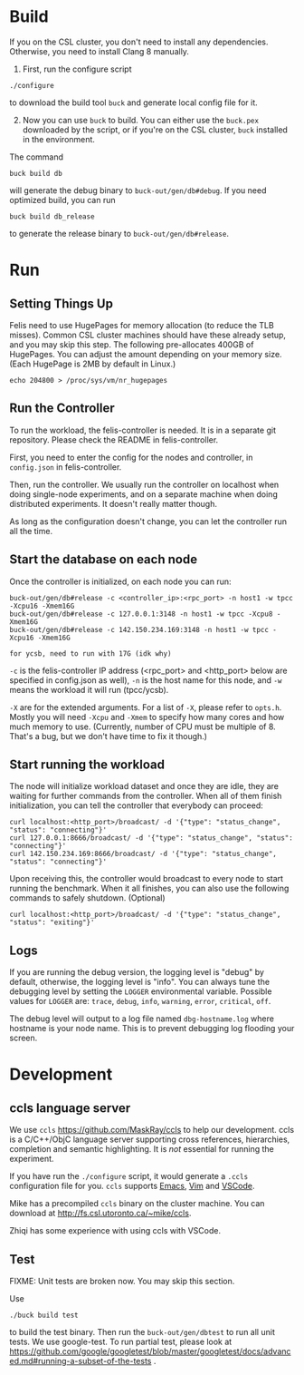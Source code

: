 Build
=====

If you on the CSL cluster, you don't need to install any
dependencies. Otherwise, you need to install Clang 8 manually.

1. First, run the configure script

```
./configure
```

to download the build tool `buck` and generate local config file for it.

2. Now you can use `buck` to build. You can either use the `buck.pex`
downloaded by the script, or if you're on the CSL cluster, `buck`
installed in the environment.

The command

```
buck build db
```

will generate the debug binary to `buck-out/gen/db#debug`. If you need
optimized build, you can run

```
buck build db_release
```

to generate the release binary to `buck-out/gen/db#release`.


Run
===

Setting Things Up
-----------------

Felis need to use HugePages for memory allocation (to reduce
the TLB misses). Common CSL cluster machines should have these already
setup, and you may skip this step. The following pre-allocates 400GB
of HugePages. You can adjust the amount depending on your memory
size. (Each HugePage is 2MB by default in Linux.)

```
echo 204800 > /proc/sys/vm/nr_hugepages
```

Run the Controller
----------------

To run the workload, the felis-controller is needed. It is in a separate
git repository. Please check the README in felis-controller.

First, you need to enter the config for the nodes and controller, in
`config.json` in felis-controller.

Then, run the controller. We usually run the controller on localhost
when doing single-node experiments, and on a separate machine when
doing distributed experiments. It doesn't really matter though.

As long as the configuration doesn't change, you can let the controller
run all the time.

Start the database on each node
-------------------------------

Once the controller is initialized, on each node you can run:

```
buck-out/gen/db#release -c <controller_ip>:<rpc_port> -n host1 -w tpcc -Xcpu16 -Xmem16G
buck-out/gen/db#release -c 127.0.0.1:3148 -n host1 -w tpcc -Xcpu8 -Xmem16G
buck-out/gen/db#release -c 142.150.234.169:3148 -n host1 -w tpcc -Xcpu16 -Xmem16G

for ycsb, need to run with 17G (idk why)
```

`-c` is the felis-controller IP address (<rpc_port> and <http_port>
below are specified in config.json as well), `-n` is the host name for
this node, and `-w` means the workload it will run (tpcc/ycsb).

`-X` are for the extended arguments. For a list of `-X`, please refer
to `opts.h`. Mostly you will need `-Xcpu` and `-Xmem` to specify how
many cores and how much memory to use. (Currently, number of CPU must
be multiple of 8. That's a bug, but we don't have time to fix it
though.)

Start running the workload
--------------------------

The node will initialize workload dataset and once they are idle, they
are waiting for further commands from the controller. When all of them
finish initialization, you can tell the controller that everybody can
proceed:

```
curl localhost:<http_port>/broadcast/ -d '{"type": "status_change", "status": "connecting"}'
curl 127.0.0.1:8666/broadcast/ -d '{"type": "status_change", "status": "connecting"}'
curl 142.150.234.169:8666/broadcast/ -d '{"type": "status_change", "status": "connecting"}'

```

Upon receiving this, the controller would broadcast to every node to
start running the benchmark. When it all finishes, you can also use the
following commands to safely shutdown. (Optional)

```
curl localhost:<http_port>/broadcast/ -d '{"type": "status_change", "status": "exiting"}'
```

Logs
----

If you are running the debug version, the logging level is "debug" by
default, otherwise, the logging level is "info". You can always tune
the debugging level by setting the `LOGGER` environmental
variable. Possible values for `LOGGER` are: `trace`, `debug`, `info`,
`warning`, `error`, `critical`, `off`.

The debug level will output to a log file named `dbg-hostname.log`
where hostname is your node name. This is to prevent debugging log
flooding your screen.


Development
===========

ccls language server
--------------------

We use `ccls` <https://github.com/MaskRay/ccls> to help our development.
ccls is a C/C++/ObjC language server supporting cross references,
hierarchies, completion and semantic highlighting. It is *not* essential
for running the experiment.

If you have run the `./configure` script, it would generate a `.ccls`
configuration file for you. `ccls` supports
[Emacs](https://github.com/MaskRay/ccls/wiki/lsp-mode),
[Vim](https://github.com/MaskRay/ccls/wiki/vim-lsp) and
[VSCode](https://github.com/MaskRay/ccls/wiki/Visual-Studio-Code).

Mike has a precompiled `ccls` binary on the cluster machine. You can
download at <http://fs.csl.utoronto.ca/~mike/ccls>.

Zhiqi has some experience with using ccls with VSCode.


Test
----

FIXME: Unit tests are broken now. You may skip this section.

Use

```
./buck build test
```

to build the test binary. Then run the `buck-out/gen/dbtest` to run
all unit tests. We use google-test. To run partial test, please look
at
https://github.com/google/googletest/blob/master/googletest/docs/advanced.md#running-a-subset-of-the-tests
.
